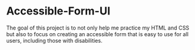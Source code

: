 # Accessible-Form-UI
The goal of this project is to not only help me practice my HTML and CSS but also to focus on creating an accessible form that is easy to use for all users, including those with disabilities. 
